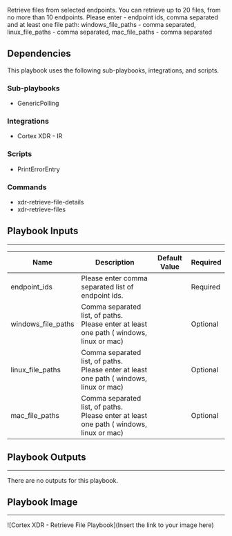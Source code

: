 Retrieve files from selected endpoints. You can retrieve up to 20 files, from no more than 10 endpoints.
Please enter - endpoint ids, comma separated and at least one file path:
windows_file_paths - comma separated,
linux_file_paths - comma separated,
mac_file_paths - comma separated

## Dependencies
This playbook uses the following sub-playbooks, integrations, and scripts.

### Sub-playbooks
* GenericPolling

### Integrations
* Cortex XDR - IR

### Scripts
* PrintErrorEntry

### Commands
* xdr-retrieve-file-details
* xdr-retrieve-files

## Playbook Inputs
---

| **Name** | **Description** | **Default Value** | **Required** |
| --- | --- | --- | --- |
| endpoint_ids | Please enter comma separated list of endpoint ids. |  | Required |
| windows_file_paths | Comma separated list, of paths.<br/>Please enter at least one path \( windows, linux or mac\) |  | Optional |
| linux_file_paths | Comma separated list, of paths.<br/>Please enter at least one path \( windows, linux or mac\) |  | Optional |
| mac_file_paths | Comma separated list, of paths.<br/>Please enter at least one path \( windows, linux or mac\) |  | Optional |

## Playbook Outputs
---
There are no outputs for this playbook.

## Playbook Image
---
![Cortex XDR - Retrieve File Playbook](Insert the link to your image here)